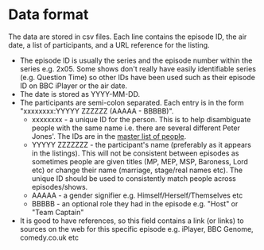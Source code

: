 # Data format

The data are stored in csv files. Each line contains the episode ID, the air date, a list of participants, and a URL reference for the listing.

  * The episode ID is usually the series and the episode number within the series e.g. 2x05. Some shows don't really have easily identifiable series (e.g. Question Time) so other IDs have been used such as their episode ID on BBC iPlayer or the air date.
  * The date is stored as YYYY-MM-DD.
  * The participants are semi-colon separated. Each entry is in the form "xxxxxxxx:YYYYY ZZZZZZ (AAAAA - BBBBB)".
    * xxxxxxxx - a unique ID for the person. This is to help disambiguate people with the same name i.e. there are several different Peter Jones'. The IDs are in the [master list of people](../people/people.tsv).
    * YYYYY ZZZZZZZ - the participant's name (preferably as it appears in the listings). This will not be consistent between episodes as sometimes people are given titles (MP, MEP, MSP, Baroness, Lord etc) or change their name (marriage, stage/real names etc). The unique ID should be used to consistently match people across episodes/shows.
    * AAAAA - a gender signifier e.g. Himself/Herself/Themselves etc
    * BBBBB - an optional role they had in the episode e.g. "Host" or "Team Captain"
  * It is good to have references, so this field contains a link (or links) to sources on the web for this specific episode e.g. iPlayer, BBC Genome, comedy.co.uk etc
